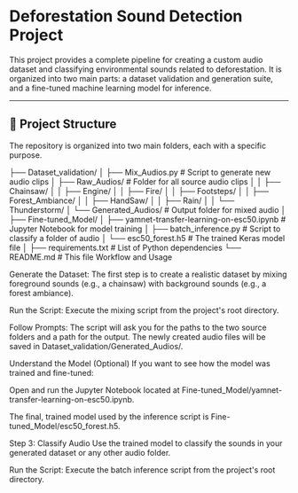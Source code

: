 # Deforestation Sound Detection Project

This project provides a complete pipeline for creating a custom audio dataset and classifying environmental sounds related to deforestation. It is organized into two main parts: a dataset validation and generation suite, and a fine-tuned machine learning model for inference.

---

## 📂 Project Structure

The repository is organized into two main folders, each with a specific purpose.

├── Dataset_validation/
│ ├── Mix_Audios.py # Script to generate new audio clips
│ ├── Raw_Audios/ # Folder for all source audio clips
│ │ ├── Chainsaw/
│ │ ├── Engine/
│ │ ├── Fire/
│ │ ├── Footsteps/
│ │ ├── Forest_Ambiance/
│ │ ├── HandSaw/
│ │ ├── Rain/
│ │ └── Thunderstorm/
│ └── Generated_Audios/ # Output folder for mixed audio
│
├── Fine-tuned_Model/
│ ├── yamnet-transfer-learning-on-esc50.ipynb # Jupyter Notebook for model training
│ ├── batch_inference.py # Script to classify a folder of audio
│ └── esc50_forest.h5 # The trained Keras model file
│
├── requirements.txt # List of Python dependencies
└── README.md # This file
Workflow and Usage

Generate the Dataset:
The first step is to create a realistic dataset by mixing foreground sounds (e.g., a chainsaw) with background sounds (e.g., a forest ambiance).

Run the Script: Execute the mixing script from the project's root directory.

Follow Prompts: The script will ask you for the paths to the two source folders and a path for the output. The newly created audio files will be saved in Dataset_validation/Generated_Audios/.

Understand the Model (Optional)
If you want to see how the model was trained and fine-tuned:

Open and run the Jupyter Notebook located at Fine-tuned_Model/yamnet-transfer-learning-on-esc50.ipynb.

The final, trained model used by the inference script is Fine-tuned_Model/esc50_forest.h5.

Step 3: Classify Audio
Use the trained model to classify the sounds in your generated dataset or any other audio folder.

Run the Script: Execute the batch inference script from the project's root directory.
